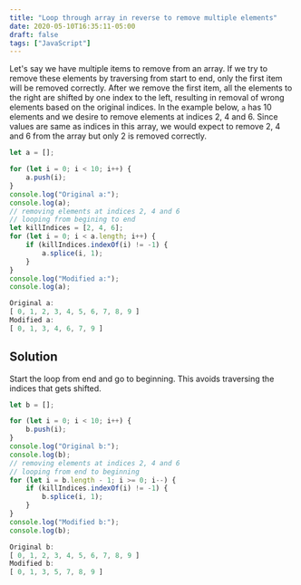 ```yaml
---
title: "Loop through array in reverse to remove multiple elements"
date: 2020-05-10T16:35:11-05:00
draft: false
tags: ["JavaScript"]
---
```

Let's say we have multiple items to remove from an array. If we try to remove these elements by traversing from start to end, only the first item will be removed correctly. After we remove the first item, all the elements to the right are shifted by one index to the left, resulting in removal of wrong elements based on the original indices. In the example below, `a` has 10 elements and we desire to remove elements at indices 2, 4 and 6. Since values are same as indices in this array, we would expect to remove 2, 4 and 6 from the array but only 2 is removed correctly.

```JavaScript
let a = [];

for (let i = 0; i < 10; i++) {
    a.push(i);
}
console.log("Original a:");
console.log(a);
// removing elements at indices 2, 4 and 6
// looping from begining to end
let killIndices = [2, 4, 6];
for (let i = 0; i < a.length; i++) {
    if (killIndices.indexOf(i) != -1) {
        a.splice(i, 1);
    }
}
console.log("Modified a:");
console.log(a);
```
```JavaScript
Original a:
[ 0, 1, 2, 3, 4, 5, 6, 7, 8, 9 ]
Modified a:
[ 0, 1, 3, 4, 6, 7, 9 ]
```

## Solution
Start the loop from end and go to beginning. This avoids traversing the indices that gets shifted.
```JavaScript
let b = [];

for (let i = 0; i < 10; i++) {
    b.push(i);
}
console.log("Original b:");
console.log(b);
// removing elements at indices 2, 4 and 6
// looping from end to beginning
for (let i = b.length - 1; i >= 0; i--) {
    if (killIndices.indexOf(i) != -1) {
        b.splice(i, 1);
    }
}
console.log("Modified b:");
console.log(b);
```

```JavaScript
Original b:
[ 0, 1, 2, 3, 4, 5, 6, 7, 8, 9 ]
Modified b:
[ 0, 1, 3, 5, 7, 8, 9 ]
```
